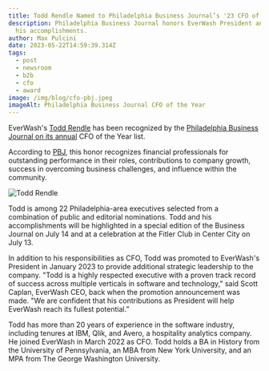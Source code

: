 ```yaml
---
title: Todd Rendle Named to Philadelphia Business Journal’s '23 CFO of the Year List
description: Philadelphia Business Journal honors EverWash President and CFO for
  his accomplishments.
author: Max Pulcini
date: 2023-05-22T14:59:39.314Z
tags:
  - post
  - newsroom
  - b2b
  - cfo
  - award
image: /img/blog/cfo-pbj.jpeg
imageAlt: Philadelphia Business Journal CFO of the Year
---
```

EverWash's [Todd Rendle](https://www.everwash.com/newsroom/fri-jan-20-2023-11-43-14-gmt-0500-eastern-standard-time-todd-rendle-adds-president-to-his-cfo-title-at-everwash/) has been recognized by the [Philadelphia Business Journal on its annual](https://www.bizjournals.com/philadelphia/news/2023/05/17/philadelphia-business-journal-cfo-of-the-year.html) CFO of the Year list. 

According to [PBJ](https://www.bizjournals.com/philadelphia/news/2023/05/17/philadelphia-business-journal-cfo-of-the-year.html), this honor recognizes financial professionals for outstanding performance in their roles,  contributions to company growth, success in overcoming business challenges, and influence within the community.

![Todd Rendle](/img/blog/img_e4893.jpg "Todd Rendle")

Todd is among 22 Philadelphia-area executives selected from a combination of public and editorial nominations. Todd and his accomplishments will be highlighted in a special edition of the Business Journal on July 14 and at a celebration at the Fitler Club in Center City on July 13.

In addition to his responsibilities as CFO, Todd was promoted to EverWash's President in January 2023 to provide additional strategic leadership to the company. "Todd is a highly respected executive with a proven track record of success across multiple verticals in software and technology," said Scott Caplan, EverWash CEO, back when the promotion announcement was made. "We are confident that his contributions as President will help EverWash reach its fullest potential.”

Todd  has more than 20 years of experience in the software industry, including tenures at IBM, Qlik, and Avero, a hospitality analytics company. He joined EverWash in March 2022 as CFO. Todd holds a BA in History from the University of Pennsylvania, an MBA from New York University, and an MPA from The George Washington University.